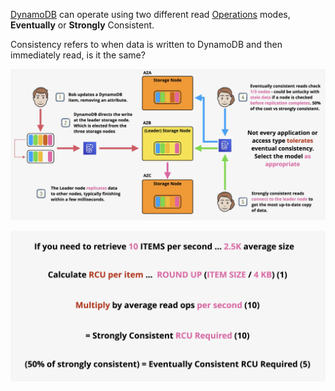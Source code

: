 [DynamoDB](DynamoDB.md) can operate using two different read [Operations](Operations.md) modes, **Eventually** or **Strongly** Consistent.

Consistency refers to when data is written to DynamoDB and then immediately read, is it the same?

![Pasted image 20250715214308.png](_atts/Pasted%20image%2020250715214308.png)

![Pasted image 20250715214721.png](_atts/Pasted%20image%2020250715214721.png)